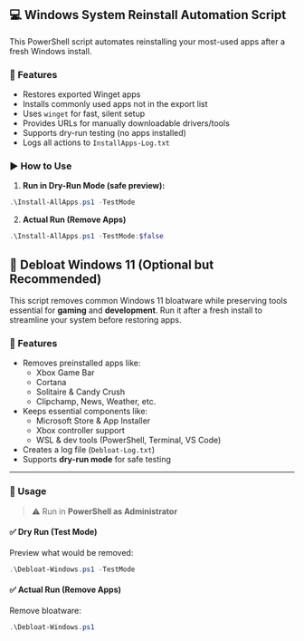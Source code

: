 ## 💻 Windows System Reinstall Automation Script

This PowerShell script automates reinstalling your most-used apps after a fresh Windows install.

### 🔧 Features

- Restores exported Winget apps
- Installs commonly used apps not in the export list
- Uses `winget` for fast, silent setup
- Provides URLs for manually downloadable drivers/tools
- Supports dry-run testing (no apps installed)
- Logs all actions to `InstallApps-Log.txt`

### ▶️ How to Use

1. **Run in Dry-Run Mode (safe preview):**
```powershell
.\Install-AllApps.ps1 -TestMode
```

2. **Actual Run (Remove Apps)**
```powershell
.\Install-AllApps.ps1 -TestMode:$false
```

## 🧹 Debloat Windows 11 (Optional but Recommended)

This script removes common Windows 11 bloatware while preserving tools essential for **gaming** and **development**. Run it after a fresh install to streamline your system before restoring apps.

### 🔧 Features

- Removes preinstalled apps like:
  - Xbox Game Bar
  - Cortana
  - Solitaire & Candy Crush
  - Clipchamp, News, Weather, etc.
- Keeps essential components like:
  - Microsoft Store & App Installer
  - Xbox controller support
  - WSL & dev tools (PowerShell, Terminal, VS Code)
- Creates a log file (`Debloat-Log.txt`)
- Supports **dry-run mode** for safe testing

---

### 🚀 Usage

> ⚠️ Run in **PowerShell as Administrator**

#### ✅ Dry Run (Test Mode)

Preview what would be removed:

```powershell
.\Debloat-Windows.ps1 -TestMode
```

#### ✅ Actual Run (Remove Apps)

Remove bloatware:

```powershell
.\Debloat-Windows.ps1
```